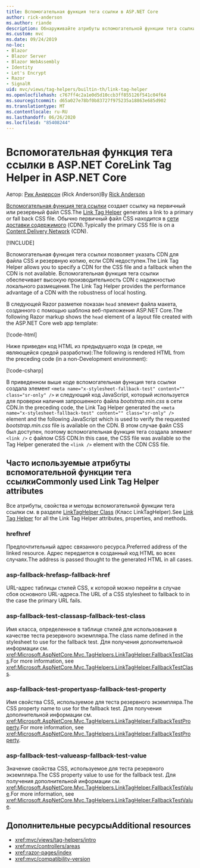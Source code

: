 ```yaml
---
title: Вспомогательная функция тега ссылки в ASP.NET Core
author: rick-anderson
ms.author: riande
description: Обнаруживайте атрибуты вспомогательной функции тега ссылки ASP.NET Core и роль, которую играет каждый атрибут в расширении поведения тега ссылки HTML.
ms.custom: mvc
ms.date: 09/24/2019
no-loc:
- Blazor
- Blazor Server
- Blazor WebAssembly
- Identity
- Let's Encrypt
- Razor
- SignalR
uid: mvc/views/tag-helpers/builtin-th/link-tag-helper
ms.openlocfilehash: c767ff4c2a1e0d5d10ccb3ff855126f541c04f64
ms.sourcegitcommit: d65a027e78bf0b83727f975235a18863e685d902
ms.translationtype: MT
ms.contentlocale: ru-RU
ms.lasthandoff: 06/26/2020
ms.locfileid: "85408244"
---
```

# <a name="link-tag-helper-in-aspnet-core"></a><span data-ttu-id="eba85-103">Вспомогательная функция тега ссылки в ASP.NET Core</span><span class="sxs-lookup"><span data-stu-id="eba85-103">Link Tag Helper in ASP.NET Core</span></span>

<span data-ttu-id="eba85-104">Автор: [Рик Андерсон](https://twitter.com/RickAndMSFT) (Rick Anderson)</span><span class="sxs-lookup"><span data-stu-id="eba85-104">By [Rick Anderson](https://twitter.com/RickAndMSFT)</span></span>

<span data-ttu-id="eba85-105">[Вспомогательная функция тега ссылки](xref:Microsoft.AspNetCore.Mvc.TagHelpers.LinkTagHelper) создает ссылку на первичный или резервный файл CSS.</span><span class="sxs-lookup"><span data-stu-id="eba85-105">The [Link Tag Helper](xref:Microsoft.AspNetCore.Mvc.TagHelpers.LinkTagHelper) generates a link to a primary or fall back CSS file.</span></span> <span data-ttu-id="eba85-106">Обычно первичный файл CSS находится в [сети доставки содержимого](/office365/enterprise/content-delivery-networks#what-exactly-is-a-cdn) (CDN).</span><span class="sxs-lookup"><span data-stu-id="eba85-106">Typically the primary CSS file is on a [Content Delivery Network](/office365/enterprise/content-delivery-networks#what-exactly-is-a-cdn) (CDN).</span></span>

[!INCLUDE[](~/includes/cdn.md)]

<span data-ttu-id="eba85-107">Вспомогательная функция тега ссылки позволяет указать CDN для файла CSS и резервную копию, если CDN недоступен.</span><span class="sxs-lookup"><span data-stu-id="eba85-107">The Link Tag Helper allows you to specify a CDN for the CSS file and a fallback when the CDN is not available.</span></span> <span data-ttu-id="eba85-108">Вспомогательная функция тега ссылки обеспечивает высокую производительность CDN с надежностью локального размещения.</span><span class="sxs-lookup"><span data-stu-id="eba85-108">The Link Tag Helper provides the performance advantage of a CDN with the robustness of local hosting.</span></span>

<span data-ttu-id="eba85-109">В следующей Razor разметке показан `head` элемент файла макета, созданного с помощью шаблона веб-приложения ASP.NET Core.</span><span class="sxs-lookup"><span data-stu-id="eba85-109">The following Razor markup shows the `head` element of a layout file created with the ASP.NET Core web app template:</span></span>

[!code-html[](link-tag-helper/sample/_Layout.cshtml?name=snippet)]

<span data-ttu-id="eba85-110">Ниже приведен код HTML из предыдущего кода (в среде, не являющейся средой разработки):</span><span class="sxs-lookup"><span data-stu-id="eba85-110">The following is rendered HTML from the preceding code (in a non-Development environment):</span></span>

[!code-csharp[](link-tag-helper/sample/HtmlPage1.html)]

<span data-ttu-id="eba85-111">В приведенном выше коде вспомогательная функция тега ссылки создала элемент `<meta name="x-stylesheet-fallback-test" content="" class="sr-only" />` и следующий код JavaScript, который используется для проверки наличия запрошенного файла *bootstrap.min.css* в сети CDN.</span><span class="sxs-lookup"><span data-stu-id="eba85-111">In the preceding code, the Link Tag Helper generated the `<meta name="x-stylesheet-fallback-test" content="" class="sr-only" />` element and the following JavaScript which is used to verify the requested *bootstrap.min.css* file is available on the CDN.</span></span> <span data-ttu-id="eba85-112">В этом случае файл CSS был доступен, поэтому вспомогательная функция тега создала элемент `<link />` с файлом CSS CDN.</span><span class="sxs-lookup"><span data-stu-id="eba85-112">In this case, the CSS file was available so the Tag Helper generated the `<link />` element with the CDN CSS file.</span></span>

## <a name="commonly-used-link-tag-helper-attributes"></a><span data-ttu-id="eba85-113">Часто используемые атрибуты вспомогательной функции тега ссылки</span><span class="sxs-lookup"><span data-stu-id="eba85-113">Commonly used Link Tag Helper attributes</span></span>

<span data-ttu-id="eba85-114">Все атрибуты, свойства и методы вспомогательной функции тега ссылки см. в разделе [LinkTagHelper Class](xref:Microsoft.AspNetCore.Mvc.TagHelpers.LinkTagHelper) (Класс LinkTagHelper).</span><span class="sxs-lookup"><span data-stu-id="eba85-114">See [Link Tag Helper](xref:Microsoft.AspNetCore.Mvc.TagHelpers.LinkTagHelper)  for all the Link Tag Helper attributes, properties, and methods.</span></span>

### <a name="href"></a><span data-ttu-id="eba85-115">href</span><span class="sxs-lookup"><span data-stu-id="eba85-115">href</span></span>

<span data-ttu-id="eba85-116">Предпочтительный адрес связанного ресурса.</span><span class="sxs-lookup"><span data-stu-id="eba85-116">Preferred address of the linked resource.</span></span> <span data-ttu-id="eba85-117">Адрес передается в созданный код HTML во всех случаях.</span><span class="sxs-lookup"><span data-stu-id="eba85-117">The address is passed thought to the generated HTML in all cases.</span></span>

### <a name="asp-fallback-href"></a><span data-ttu-id="eba85-118">asp-fallback-href</span><span class="sxs-lookup"><span data-stu-id="eba85-118">asp-fallback-href</span></span>

<span data-ttu-id="eba85-119">URL-адрес таблицы стилей CSS, к которой можно перейти в случае сбоя основного URL-адреса.</span><span class="sxs-lookup"><span data-stu-id="eba85-119">The URL of a CSS stylesheet to fallback to in the case the primary URL fails.</span></span>

### <a name="asp-fallback-test-class"></a><span data-ttu-id="eba85-120">asp-fallback-test-class</span><span class="sxs-lookup"><span data-stu-id="eba85-120">asp-fallback-test-class</span></span>

<span data-ttu-id="eba85-121">Имя класса, определенное в таблице стилей для использования в качестве теста резервного экземпляра.</span><span class="sxs-lookup"><span data-stu-id="eba85-121">The class name defined in the stylesheet to use for the fallback test.</span></span> <span data-ttu-id="eba85-122">Для получения дополнительной информации см. <xref:Microsoft.AspNetCore.Mvc.TagHelpers.LinkTagHelper.FallbackTestClass>.</span><span class="sxs-lookup"><span data-stu-id="eba85-122">For more information, see <xref:Microsoft.AspNetCore.Mvc.TagHelpers.LinkTagHelper.FallbackTestClass>.</span></span>

### <a name="asp-fallback-test-property"></a><span data-ttu-id="eba85-123">asp-fallback-test-property</span><span class="sxs-lookup"><span data-stu-id="eba85-123">asp-fallback-test-property</span></span>

<span data-ttu-id="eba85-124">Имя свойства CSS, используемое для теста резервного экземпляра.</span><span class="sxs-lookup"><span data-stu-id="eba85-124">The CSS property name to use for the fallback test.</span></span> <span data-ttu-id="eba85-125">Для получения дополнительной информации см. <xref:Microsoft.AspNetCore.Mvc.TagHelpers.LinkTagHelper.FallbackTestProperty>.</span><span class="sxs-lookup"><span data-stu-id="eba85-125">For more information, see <xref:Microsoft.AspNetCore.Mvc.TagHelpers.LinkTagHelper.FallbackTestProperty>.</span></span>

### <a name="asp-fallback-test-value"></a><span data-ttu-id="eba85-126">asp-fallback-test-value</span><span class="sxs-lookup"><span data-stu-id="eba85-126">asp-fallback-test-value</span></span>

<span data-ttu-id="eba85-127">Значение свойства CSS, используемое для теста резервного экземпляра.</span><span class="sxs-lookup"><span data-stu-id="eba85-127">The CSS property value to use for the fallback test.</span></span> <span data-ttu-id="eba85-128">Для получения дополнительной информации см. <xref:Microsoft.AspNetCore.Mvc.TagHelpers.LinkTagHelper.FallbackTestValue>.</span><span class="sxs-lookup"><span data-stu-id="eba85-128">For more information, see <xref:Microsoft.AspNetCore.Mvc.TagHelpers.LinkTagHelper.FallbackTestValue>.</span></span>

## <a name="additional-resources"></a><span data-ttu-id="eba85-129">Дополнительные ресурсы</span><span class="sxs-lookup"><span data-stu-id="eba85-129">Additional resources</span></span>

* <xref:mvc/views/tag-helpers/intro>
* <xref:mvc/controllers/areas>
* <xref:razor-pages/index>
* <xref:mvc/compatibility-version>
